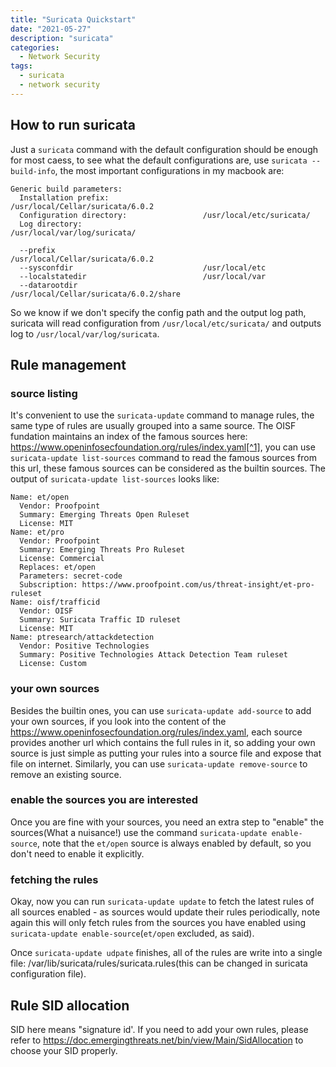 ```yaml
---
title: "Suricata Quickstart"
date: "2021-05-27"
description: "suricata"
categories:
  - Network Security
tags:
  - suricata
  - network security
---
```


## How to run suricata

Just a `suricata` command with the default configuration should be enough for most caess, to see what the default configurations are, use `suricata --build-info`, the most important configurations in my macbook are:

```
Generic build parameters:
  Installation prefix:                     /usr/local/Cellar/suricata/6.0.2
  Configuration directory:                 /usr/local/etc/suricata/
  Log directory:                           /usr/local/var/log/suricata/

  --prefix                                 /usr/local/Cellar/suricata/6.0.2
  --sysconfdir                             /usr/local/etc
  --localstatedir                          /usr/local/var
  --datarootdir                            /usr/local/Cellar/suricata/6.0.2/share
```

So we know if we don't specify the config path and the output log path, suricata will read configuration from `/usr/local/etc/suricata/` and outputs log to `/usr/local/var/log/suricata`.

## Rule management

### source listing

It's convenient to use the `suricata-update` command to manage rules, the same type of rules are usually grouped into a same source. The OISF fundation maintains an index of the famous sources here: https://www.openinfosecfoundation.org/rules/index.yaml[^1], you can use `suricata-update list-sources` command to read the famous sources from this url, these famous sources can be considered as the builtin sources. The output of `suricata-update list-sources` looks like:

```
Name: et/open
  Vendor: Proofpoint
  Summary: Emerging Threats Open Ruleset
  License: MIT
Name: et/pro
  Vendor: Proofpoint
  Summary: Emerging Threats Pro Ruleset
  License: Commercial
  Replaces: et/open
  Parameters: secret-code
  Subscription: https://www.proofpoint.com/us/threat-insight/et-pro-ruleset
Name: oisf/trafficid
  Vendor: OISF
  Summary: Suricata Traffic ID ruleset
  License: MIT
Name: ptresearch/attackdetection
  Vendor: Positive Technologies
  Summary: Positive Technologies Attack Detection Team ruleset
  License: Custom
```

### your own sources

Besides the builtin ones, you can use `suricata-update add-source` to add your own sources, if you look into the content of the https://www.openinfosecfoundation.org/rules/index.yaml, each source provides another url which contains the full rules in it, so adding your own source is just simple as putting your rules into a source file and expose that file on internet. Similarly, you can use `suricata-update remove-source` to remove an existing source.

### enable the sources you are interested

Once you are fine with your sources, you need an extra step to "enable" the sources(What a nuisance!) use the command `suricata-update enable-source`, note that the `et/open` source is always enabled by default, so you don't need to enable it explicitly.

### fetching the rules

Okay, now you can run `suricata-update update` to fetch the latest rules of all sources enabled - as sources would update their rules periodically, note again this will only fetch rules from the sources you have enabled using `suricata-update enable-source`(`et/open` excluded, as said).

Once `suricata-update udpate` finishes, all of the rules are write into a single file: /var/lib/suricata/rules/suricata.rules(this can be changed in suricata configuration file).

## Rule SID allocation

SID here means "signature id'. If you need to add your own rules, please refer to https://doc.emergingthreats.net/bin/view/Main/SidAllocation to choose your SID properly.


[^1]: This url is obtained from suricata-update's source code, the code path is /usr/local/lib/python3.9/site-packages/suricata/update/sources.py on my machine
